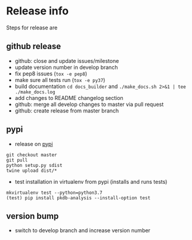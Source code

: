 # Release info
Steps for release are
## github release
* github: close and update issues/milestone
* update version number in develop branch
* fix pep8 issues (`tox -e pep8`)
* make sure all tests run (`tox -e py37`)
* build documentation `cd docs_builder` and `./make_docs.sh 2>&1 | tee ./make_docs.log`
* add changes to README changelog section
* github: merge all develop changes to master via pull request
* github: create release from master branch

## pypi
* release on [pypi](https://pypi.python.org/pypi/sbmlutils)
```
git checkout master
git pull
python setup.py sdist
twine upload dist/*
```
* test installation in virtualenv from pypi (installs and runs tests)
```
mkvirtualenv test --python=python3.7
(test) pip install pkdb-analysis --install-option test
```

## version bump
* switch to develop branch and increase version number